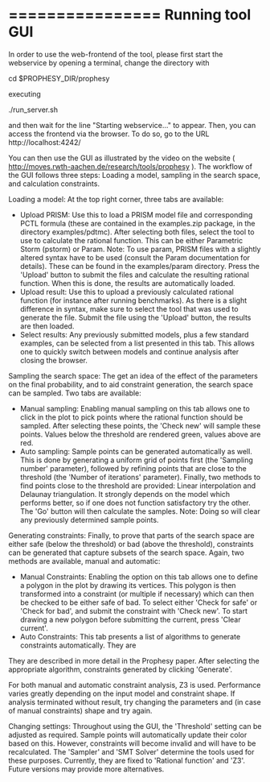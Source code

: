 
================
Running tool GUI
================
In order to use the web-frontend of the tool, please first start the webservice by opening a terminal, change the directory with

cd $PROPHESY_DIR/prophesy

executing

./run_server.sh

and then wait for the line "Starting webservice..." to appear. Then, you can access the frontend via the browser. To do so, go to the URL
http://localhost:4242/

You can then use the GUI as illustrated by the video on the website ( http://moves.rwth-aachen.de/research/tools/prophesy ). The workflow of the GUI follows three steps: Loading a model, sampling in the search space, and calculation constraints.

Loading a model:
At the top right corner, three tabs are available:
* Upload PRISM: Use this to load a PRISM model file and corresponding PCTL formula (these are contained in the examples.zip package, in the directory examples/pdtmc). After selecting both files, select the tool to use to calculate the rational function. This can be either Parametric Storm (pstorm) or Param. Note: To use param, PRISM files with a slightly altered syntax have to be used (consult the Param documentation for details). These can be found in the examples/param directory.
Press the 'Upload' button to submit the files and calculate the resulting rational function. When this is done, the results are automatically loaded.
* Upload result: Use this to upload a previously calculated rational function (for instance after running benchmarks). As there is a slight difference in syntax, make sure to select the tool that was used to generate the file. Submit the file using the 'Upload' button, the results are then loaded.
* Select results: Any previously submitted models, plus a few standard examples, can be selected from a list presented in this tab. This allows one to quickly switch between models and continue analysis after closing the browser.

Sampling the search space:
The get an idea of the effect of the parameters on the final probability, and to aid constraint generation, the search space can be sampled. Two tabs are available:
* Manual sampling: Enabling manual sampling on this tab allows one to click in the plot to pick points where the rational function should be sampled. After selecting these points, the 'Check new' will sample these points. Values below the threshold are rendered green, values above are red.
* Auto sampling: Sample points can be generated automatically as well. This is done by generating a uniform grid of points first (the 'Sampling number' parameter), followed by refining points that are close to the threshold (the 'Number of iterations' parameter). Finally, two methods to find points close to the threshold are provided: Linear interpolation and Delaunay triangulation. It strongly depends on the model which performs better, so if one does not function satisfactory try the other. The 'Go' button will then calculate the samples. Note: Doing so will clear any previously determined sample points.

Generating constraints:
Finally, to prove that parts of the search space are either safe (below the threshold) or bad (above the threshold), constraints can be generated that capture subsets of the search space. Again, two methods are available, manual and automatic:
* Manual Constraints: Enabling the option on this tab allows one to define a polygon in the plot by drawing its vertices. This polygon is then transformed into a constraint (or multiple if necessary) which can then be checked to be either safe of bad. To select either 'Check for safe' or 'Check for bad', and submit the constraint with 'Check new'. To start drawing a new polygon before submitting the current, press 'Clear current'.
* Auto Constraints: This tab presents a list of algorithms to generate constraints automatically. They are

They are described in more detail in the Prophesy paper. After selecting the appropriate algorithm, constraints generated by clicking 'Generate'.

For both manual and automatic constraint analysis, Z3 is used. Performance varies greatly depending on the input model and constraint shape. If analysis terminated without result, try changing the parameters and (in case of manual constraints) shape and try again.

Changing settings:
Throughout using the GUI, the 'Threshold' setting can be adjusted as required. Sample points will automatically update their color based on this. However, constraints will become invalid and will have to be recalculated.
The 'Sampler' and 'SMT Solver' determine the tools used for these purposes. Currently, they are fixed to 'Rational function' and 'Z3'. Future versions may provide more alternatives.
